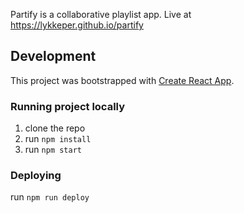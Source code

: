 Partify is a collaborative playlist app.
Live at https://lykkeper.github.io/partify

## Development

This project was bootstrapped with [Create React App](https://github.com/facebookincubator/create-react-app).

### Running project locally
1. clone the repo
2. run `npm install`
3. run `npm start`

### Deploying
run `npm run deploy`
